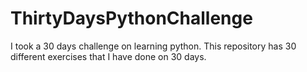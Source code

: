 # ThirtyDaysPythonChallenge
I took a 30 days challenge on learning python. This repository has 30 different exercises that I have done on 30 days.
